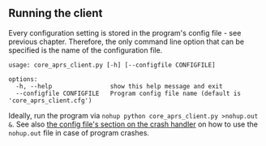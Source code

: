 ## Running the client

Every configuration setting is stored in the program's config file - see previous chapter. Therefore, the only command line option that can be specified is the name of the configuration file.

```
usage: core_aprs_client.py [-h] [--configfile CONFIGFILE]

options:
  -h, --help                show this help message and exit
  --configfile CONFIGFILE   Program config file name (default is 'core_aprs_client.cfg')
```
 Ideally, run the program via ``nohup python core_aprs_client.py >nohup.out &``. See also [the config file's section on the crash handler](configuration_subsections/config_crash_handler.md) on how to use the ``nohup.out`` file in case of program crashes.
